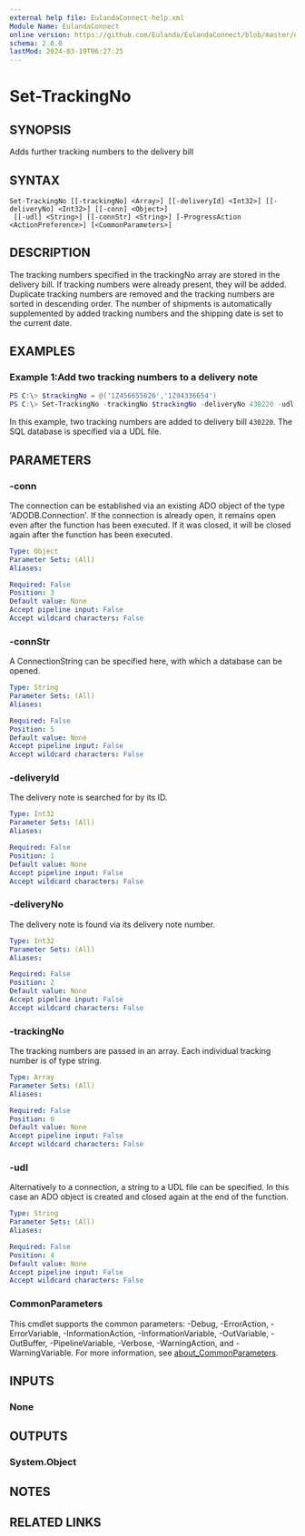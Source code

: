 ```yaml
---
external help file: EulandaConnect-help.xml
Module Name: EulandaConnect
online version: https://github.com/Eulanda/EulandaConnect/blob/master/docs/Set-TrackingNo.md
schema: 2.0.0
lastMod: 2024-03-19T06:27:25
---
```


# Set-TrackingNo

## SYNOPSIS
Adds further tracking numbers to the delivery bill

## SYNTAX

```
Set-TrackingNo [[-trackingNo] <Array>] [[-deliveryId] <Int32>] [[-deliveryNo] <Int32>] [[-conn] <Object>]
 [[-udl] <String>] [[-connStr] <String>] [-ProgressAction <ActionPreference>] [<CommonParameters>]
```

## DESCRIPTION
The tracking numbers specified in the trackingNo array are stored in the delivery bill. 
If tracking numbers were already present, they will be added. Duplicate tracking numbers are removed and the tracking numbers are sorted in descending order.
The number of shipments is automatically supplemented by added tracking numbers and the shipping date is set to the current date.

## EXAMPLES

### Example 1:Add two tracking numbers to a delivery note
```powershell
PS C:\> $trackingNo = @('1Z456655626','1Z94336654')
PS C:\> Set-TrackingNo -trackingNo $trackingNo -deliveryNo 430220 -udl "C:\temp\Eulanda_1 JohnDoe.udl"
```

In this example, two tracking numbers are added to delivery bill `430220`. The SQL database is specified via a UDL file.

## PARAMETERS

### -conn
The connection can be established via an existing ADO object of the type 'ADODB.Connection'. If the connection is already open, it remains open even after the function has been executed. If it was closed, it will be closed again after the function has been executed.

```yaml
Type: Object
Parameter Sets: (All)
Aliases:

Required: False
Position: 3
Default value: None
Accept pipeline input: False
Accept wildcard characters: False
```

### -connStr
A ConnectionString can be specified here, with which a database can be opened.

```yaml
Type: String
Parameter Sets: (All)
Aliases:

Required: False
Position: 5
Default value: None
Accept pipeline input: False
Accept wildcard characters: False
```

### -deliveryId
The delivery note is searched for by its ID.

```yaml
Type: Int32
Parameter Sets: (All)
Aliases:

Required: False
Position: 1
Default value: None
Accept pipeline input: False
Accept wildcard characters: False
```

### -deliveryNo
The delivery note is found via its delivery note number.

```yaml
Type: Int32
Parameter Sets: (All)
Aliases:

Required: False
Position: 2
Default value: None
Accept pipeline input: False
Accept wildcard characters: False
```

### -trackingNo
The tracking numbers are passed in an array. Each individual tracking number is of type string.

```yaml
Type: Array
Parameter Sets: (All)
Aliases:

Required: False
Position: 0
Default value: None
Accept pipeline input: False
Accept wildcard characters: False
```

### -udl
Alternatively to a connection, a string to a UDL file can be specified. In this case an ADO object is created and closed again at the end of the function.

```yaml
Type: String
Parameter Sets: (All)
Aliases:

Required: False
Position: 4
Default value: None
Accept pipeline input: False
Accept wildcard characters: False
```


### CommonParameters
This cmdlet supports the common parameters: -Debug, -ErrorAction, -ErrorVariable, -InformationAction, -InformationVariable, -OutVariable, -OutBuffer, -PipelineVariable, -Verbose, -WarningAction, and -WarningVariable. For more information, see [about_CommonParameters](http://go.microsoft.com/fwlink/?LinkID=113216).

## INPUTS

### None

## OUTPUTS

### System.Object
## NOTES

## RELATED LINKS


